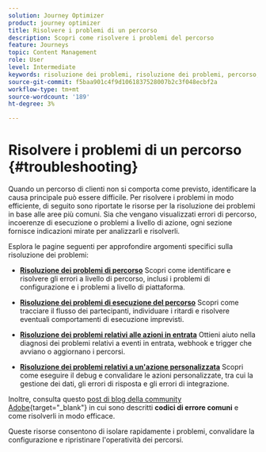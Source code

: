 ```yaml
---
solution: Journey Optimizer
product: journey optimizer
title: Risolvere i problemi di un percorso
description: Scopri come risolvere i problemi del percorso
feature: Journeys
topic: Content Management
role: User
level: Intermediate
keywords: risoluzione dei problemi, risoluzione dei problemi, percorso, controllo, errori
source-git-commit: f5baa901c4f9d1061837528007b2c3f048ecbf2a
workflow-type: tm+mt
source-wordcount: '189'
ht-degree: 3%

---
```


# Risolvere i problemi di un percorso {#troubleshooting}

Quando un percorso di clienti non si comporta come previsto, identificare la causa principale può essere difficile. Per risolvere i problemi in modo efficiente, di seguito sono riportate le risorse per la risoluzione dei problemi in base alle aree più comuni. Sia che vengano visualizzati errori di percorso, incoerenze di esecuzione o problemi a livello di azione, ogni sezione fornisce indicazioni mirate per analizzarli e risolverli.

Esplora le pagine seguenti per approfondire argomenti specifici sulla risoluzione dei problemi:

* **[Risoluzione dei problemi di percorso](../building-journeys/troubleshooting.md)**
Scopri come identificare e risolvere gli errori a livello di percorso, inclusi i problemi di configurazione e i problemi a livello di piattaforma.

* **[Risoluzione dei problemi di esecuzione del percorso](../building-journeys/troubleshooting-execution.md)**
Scopri come tracciare il flusso dei partecipanti, individuare i ritardi e risolvere eventuali comportamenti di esecuzione imprevisti.

* **[Risoluzione dei problemi relativi alle azioni in entrata](../building-journeys/troubleshooting-inbound.md)**
Ottieni aiuto nella diagnosi dei problemi relativi a eventi in entrata, webhook e trigger che avviano o aggiornano i percorsi.

* **[Risoluzione dei problemi relativi a un&#39;azione personalizzata](../action/troubleshoot-custom-action.md)**
Scopri come eseguire il debug e convalidare le azioni personalizzate, tra cui la gestione dei dati, gli errori di risposta e gli errori di integrazione.

Inoltre, consulta questo [post di blog della community Adobe](https://experienceleaguecommunities.adobe.com/t5/journey-optimizer-blogs/demystifying-adobe-journey-optimizer-error-codes-root-causes-and/ba-p/760884){target="_blank"} in cui sono descritti **codici di errore comuni** e come risolverli in modo efficace.

Queste risorse consentono di isolare rapidamente i problemi, convalidare la configurazione e ripristinare l&#39;operatività dei percorsi.
